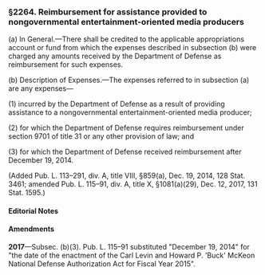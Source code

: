 ### §2264. Reimbursement for assistance provided to nongovernmental entertainment-oriented media producers ###

(a) In General.—There shall be credited to the applicable appropriations account or fund from which the expenses described in subsection (b) were charged any amounts received by the Department of Defense as reimbursement for such expenses.

(b) Description of Expenses.—The expenses referred to in subsection (a) are any expenses—

(1) incurred by the Department of Defense as a result of providing assistance to a nongovernmental entertainment-oriented media producer;

(2) for which the Department of Defense requires reimbursement under section 9701 of title 31 or any other provision of law; and

(3) for which the Department of Defense received reimbursement after December 19, 2014.

(Added Pub. L. 113–291, div. A, title VIII, §859(a), Dec. 19, 2014, 128 Stat. 3461; amended Pub. L. 115–91, div. A, title X, §1081(a)(29), Dec. 12, 2017, 131 Stat. 1595.)

#### **Editorial Notes** ####

#### Amendments ####

**2017**—Subsec. (b)(3). Pub. L. 115–91 substituted "December 19, 2014" for "the date of the enactment of the Carl Levin and Howard P. 'Buck' McKeon National Defense Authorization Act for Fiscal Year 2015".